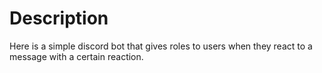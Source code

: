 <h1>Description</h1>
Here is a simple discord bot that gives roles to users when they react to a message with a certain reaction.
